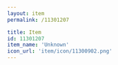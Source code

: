 ```yaml
---
layout: item
permalink: /11301207

title: Item
id: 11301207
item_name: 'Unknown'
icon_url: 'item/icon/11300902.png'
---
```

